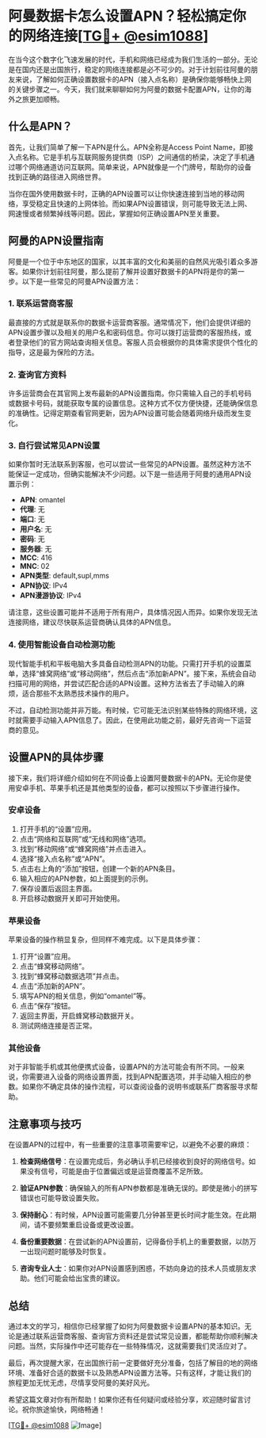 # 阿曼数据卡怎么设置APN？轻松搞定你的网络连接[[TG💪+ @esim1088](https://t.me/s/esim1088)]

在当今这个数字化飞速发展的时代，手机和网络已经成为我们生活的一部分。无论是在国内还是出国旅行，稳定的网络连接都是必不可少的。对于计划前往阿曼的朋友来说，了解如何正确设置数据卡的APN（接入点名称）是确保你能够畅快上网的关键步骤之一。今天，我们就来聊聊如何为阿曼的数据卡配置APN，让你的海外之旅更加顺畅。

## 什么是APN？

首先，让我们简单了解一下APN是什么。APN全称是Access Point Name，即接入点名称。它是手机与互联网服务提供商（ISP）之间通信的桥梁，决定了手机通过哪个网络通道访问互联网。简单来说，APN就像是一个门牌号，帮助你的设备找到正确的路径进入网络世界。

当你在国外使用数据卡时，正确的APN设置可以让你快速连接到当地的移动网络，享受稳定且快速的上网体验。而如果APN设置错误，则可能导致无法上网、网速慢或者频繁掉线等问题。因此，掌握如何正确设置APN至关重要。

## 阿曼的APN设置指南

阿曼是一个位于中东地区的国家，以其丰富的文化和美丽的自然风光吸引着众多游客。如果你计划前往阿曼，那么提前了解并设置好数据卡的APN将是你的第一步。以下是一些常见的阿曼APN设置方法：

### 1. 联系运营商客服

最直接的方式就是联系你的数据卡运营商客服。通常情况下，他们会提供详细的APN设置步骤以及相关的用户名和密码信息。你可以拨打运营商的客服热线，或者登录他们的官方网站查询相关信息。客服人员会根据你的具体需求提供个性化的指导，这是最为保险的方法。

### 2. 查询官方资料

许多运营商会在其官网上发布最新的APN设置指南。你只需输入自己的手机号码或数据卡号码，就能获取专属的设置信息。这种方式不仅方便快捷，还能确保信息的准确性。记得定期查看官网更新，因为APN设置可能会随着网络升级而发生变化。

### 3. 自行尝试常见APN设置

如果你暂时无法联系到客服，也可以尝试一些常见的APN设置。虽然这种方法不能保证一定成功，但确实能解决不少问题。以下是一些适用于阿曼的通用APN设置示例：

- **APN**: omantel
- **代理**: 无
- **端口**: 无
- **用户名**: 无
- **密码**: 无
- **服务器**: 无
- **MCC**: 416
- **MNC**: 02
- **APN类型**: default,supl,mms
- **APN协议**: IPv4
- **APN漫游协议**: IPv4

请注意，这些设置可能并不适用于所有用户，具体情况因人而异。如果你发现无法连接网络，建议尽快联系运营商确认具体的APN信息。

### 4. 使用智能设备自动检测功能

现代智能手机和平板电脑大多具备自动检测APN的功能。只需打开手机的设置菜单，选择“蜂窝网络”或“移动网络”，然后点击“添加新APN”。接下来，系统会自动扫描可用的网络，并尝试匹配合适的APN设置。这种方法省去了手动输入的麻烦，适合那些不太熟悉技术操作的用户。

不过，自动检测功能并非万能。有时候，它可能无法识别某些特殊的网络环境，这时就需要手动输入APN信息了。因此，在使用此功能之前，最好先咨询一下运营商的意见。

## 设置APN的具体步骤

接下来，我们将详细介绍如何在不同设备上设置阿曼数据卡的APN。无论你是使用安卓手机、苹果手机还是其他类型的设备，都可以按照以下步骤进行操作。

### 安卓设备

1. 打开手机的“设置”应用。
2. 点击“网络和互联网”或“无线和网络”选项。
3. 找到“移动网络”或“蜂窝网络”并点击进入。
4. 选择“接入点名称”或“APN”。
5. 点击右上角的“添加”按钮，创建一个新的APN条目。
6. 输入相应的APN参数，如上面提到的示例。
7. 保存设置后返回主界面。
8. 开启移动数据开关即可开始使用。

### 苹果设备

苹果设备的操作稍显复杂，但同样不难完成。以下是具体步骤：

1. 打开“设置”应用。
2. 点击“蜂窝移动网络”。
3. 找到“蜂窝移动数据选项”并点击。
4. 点击“添加新的APN”。
5. 填写APN的相关信息，例如“omantel”等。
6. 点击“保存”按钮。
7. 返回主界面，开启蜂窝移动数据开关。
8. 测试网络连接是否正常。

### 其他设备

对于非智能手机或其他便携式设备，设置APN的方法可能会有所不同。一般来说，你需要进入设备的网络设置界面，找到APN配置选项，并手动输入相应的参数。如果你不确定具体的操作流程，可以查阅设备的说明书或联系厂商客服寻求帮助。

## 注意事项与技巧

在设置APN的过程中，有一些重要的注意事项需要牢记，以避免不必要的麻烦：

1. **检查网络信号**：在设置完成后，务必确认手机已经接收到良好的网络信号。如果没有信号，可能是由于位置偏远或是运营商覆盖不足所致。

2. **验证APN参数**：确保输入的所有APN参数都是准确无误的。即使是微小的拼写错误也可能导致设置失败。

3. **保持耐心**：有时候，APN设置可能需要几分钟甚至更长时间才能生效。在此期间，请不要频繁重启设备或更改设置。

4. **备份重要数据**：在尝试新的APN设置前，记得备份手机上的重要数据，以防万一出现问题时能够及时恢复。

5. **咨询专业人士**：如果你对APN设置感到困惑，不妨向身边的技术人员或朋友求助。他们可能会给出宝贵的建议。

## 总结

通过本文的学习，相信你已经掌握了如何为阿曼数据卡设置APN的基本知识。无论是通过联系运营商客服、查询官方资料还是尝试常见设置，都能帮助你顺利解决问题。当然，实际操作中还可能存在一些特殊情况，这就需要我们灵活应对了。

最后，再次提醒大家，在出国旅行前一定要做好充分准备，包括了解目的地的网络环境、准备好合适的数据卡以及熟悉APN设置方法等。只有这样，才能让我们的旅程更加无忧无虑，尽情享受阿曼的美好风光。

希望这篇文章对你有所帮助！如果你还有任何疑问或经验分享，欢迎随时留言讨论。祝你旅途愉快，网络畅通！

[[TG💪+ @esim1088](https://t.me/s/esim1088) ![Image](https://i.postimg.cc/4NQfJmqS/Snipaste-2025-05-13-00-14-12.png)]
